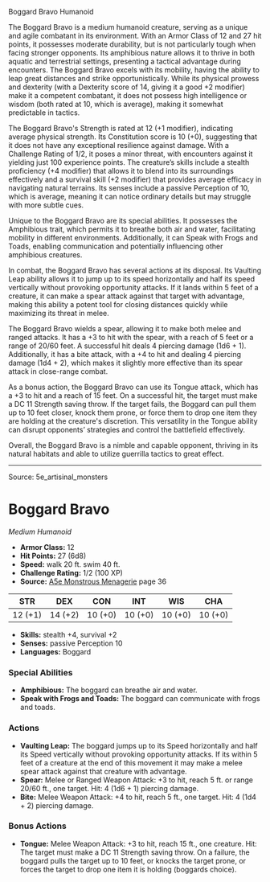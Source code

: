 <MonsterName/>Boggard Bravo</MonsterName>
<CreatureType/>Humanoid</CreatureType>

<summary>The Boggard Bravo is a medium humanoid creature, serving as a unique and agile combatant in its environment. With an Armor Class of 12 and 27 hit points, it possesses moderate durability, but is not particularly tough when facing stronger opponents. Its amphibious nature allows it to thrive in both aquatic and terrestrial settings, presenting a tactical advantage during encounters. The Boggard Bravo excels with its mobility, having the ability to leap great distances and strike opportunistically. While its physical prowess and dexterity (with a Dexterity score of 14, giving it a good +2 modifier) make it a competent combatant, it does not possess high intelligence or wisdom (both rated at 10, which is average), making it somewhat predictable in tactics.</summary>

<detail>

The Boggard Bravo's Strength is rated at 12 (+1 modifier), indicating average physical strength. Its Constitution score is 10 (+0), suggesting that it does not have any exceptional resilience against damage. With a Challenge Rating of 1/2, it poses a minor threat, with encounters against it yielding just 100 experience points. The creature’s skills include a stealth proficiency (+4 modifier) that allows it to blend into its surroundings effectively and a survival skill (+2 modifier) that provides average efficacy in navigating natural terrains. Its senses include a passive Perception of 10, which is average, meaning it can notice ordinary details but may struggle with more subtle cues.

Unique to the Boggard Bravo are its special abilities. It possesses the Amphibious trait, which permits it to breathe both air and water, facilitating mobility in different environments. Additionally, it can Speak with Frogs and Toads, enabling communication and potentially influencing other amphibious creatures.

In combat, the Boggard Bravo has several actions at its disposal. Its Vaulting Leap ability allows it to jump up to its speed horizontally and half its speed vertically without provoking opportunity attacks. If it lands within 5 feet of a creature, it can make a spear attack against that target with advantage, making this ability a potent tool for closing distances quickly while maximizing its threat in melee.

The Boggard Bravo wields a spear, allowing it to make both melee and ranged attacks. It has a +3 to hit with the spear, with a reach of 5 feet or a range of 20/60 feet. A successful hit deals 4 piercing damage (1d6 + 1). Additionally, it has a bite attack, with a +4 to hit and dealing 4 piercing damage (1d4 + 2), which makes it slightly more effective than its spear attack in close-range combat.

As a bonus action, the Boggard Bravo can use its Tongue attack, which has a +3 to hit and a reach of 15 feet. On a successful hit, the target must make a DC 11 Strength saving throw. If the target fails, the Boggard can pull them up to 10 feet closer, knock them prone, or force them to drop one item they are holding at the creature's discretion. This versatility in the Tongue ability can disrupt opponents’ strategies and control the battlefield effectively.

Overall, the Boggard Bravo is a nimble and capable opponent, thriving in its natural habitats and able to utilize guerrilla tactics to great effect.</detail>



---

Source: 5e_artisinal_monsters

# Boggard Bravo

*Medium* *Humanoid*

- **Armor Class:** 12
- **Hit Points:** 27 (6d8)
- **Speed:** walk 20 ft. swim 40 ft.
- **Challenge Rating:** 1/2 (100 XP)
- **Source:** [A5e Monstrous Menagerie](https://enpublishingrpg.com/products/level-up-monstrous-menagerie-a5e) page 36

| STR | DEX | CON | INT | WIS | CHA |
| --- | --- | --- | --- | --- | --- |
| 12 (+1) | 14 (+2) | 10 (+0) | 10 (+0) | 10 (+0) | 10 (+0) |

- **Skills:** stealth +4, survival +2
- **Senses:** passive Perception 10
- **Languages:** Boggard

### Special Abilities

- **Amphibious:** The boggard can breathe air and water.
- **Speak with Frogs and Toads:** The boggard can communicate with frogs and toads.

### Actions

- **Vaulting Leap:** The boggard jumps up to its Speed horizontally and half its Speed vertically without provoking opportunity attacks. If its within 5 feet of a creature at the end of this movement  it may make a melee spear attack against that creature with advantage.
- **Spear:** Melee or Ranged Weapon Attack: +3 to hit, reach 5 ft. or range 20/60 ft., one target. Hit: 4 (1d6 + 1) piercing damage.
- **Bite:** Melee Weapon Attack: +4 to hit, reach 5 ft., one target. Hit: 4 (1d4 + 2) piercing damage.

### Bonus Actions

- **Tongue:** Melee Weapon Attack: +3 to hit, reach 15 ft., one creature. Hit: The target must make a DC 11 Strength saving throw. On a failure, the boggard pulls the target up to 10 feet, or knocks the target prone, or forces the target to drop one item it is holding (boggards choice).




